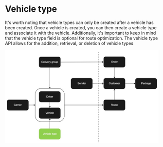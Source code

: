 # Vehicle type

It's worth noting that vehicle types can only be created after a vehicle has been created. Once a vehicle is created, you can then create a vehicle type and associate it with the vehicle. Additionally, it's important to keep in mind that the vehicle type field is optional for route optimization. The vehicle type API allows for the addition, retrieval, or deletion of vehicle types

![Vehicle type](/images/flowchart_vehicle_type.jpg)
